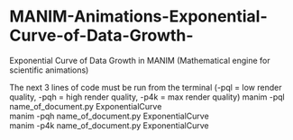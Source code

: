 # MANIM-Animations-Exponential-Curve-of-Data-Growth-
Exponential Curve of Data Growth in MANIM (Mathematical engine for scientific animations)

The next 3 lines of code must be run from the terminal (-pql = low render quality, -pqh = high render quality, -p4k = max render quality)
manim -pql name_of_document.py ExponentialCurve  
manim -pqh name_of_document.py ExponentialCurve   
manim -p4k name_of_document.py ExponentialCurve 
